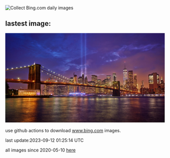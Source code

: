 ![Collect Bing.com daily images](https://github.com/counter2015/bing-daily-images/workflows/Collect%20Bing.com%20daily%20images/badge.svg)
## lastest image:
![](images/BridgeMemorial.jpg)

use github actions to download www.bing.com images.

last update:2023-09-12 01:25:14 UTC

all images since 2020-05-10 [here](https://github.com/counter2015/bing-daily-images/tree/master/images) 
